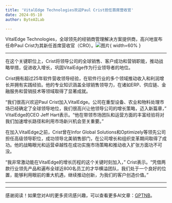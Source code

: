 ```yaml
---
title: 'VitalEdge Technologies欢迎Paul Crist担任首席营收官'
date: 2024-05-10
author: ByteAILab

---
```


VitalEdge Technologies，全球领先的经销商管理解决方案提供商，高兴地宣布任命Paul Crist为其新任首席营收官（CRO）。![图片](https://ai-techpark.com/wp-content/uploads/2024/05/VitalEdge-960x540.jpg){ width=60% }

---
在这个关键职位上，Crist将领导公司的全球销售、客户成功和营销职能，推动战略举措，促进收入增长，巩固VitalEdge作为行业领导者的地位。

Crist拥有超过25年软件营收领导经验，在软件行业的多个领域推动收入和利润增长并拥有实践经验。他的专业知识涵盖全球销售领导力，在诸如ERP、供应链、金融服务和营销技术等领域取得了显著成就。

“我们很高兴欢迎Paul Crist加入VitalEdge。公司在重型设备、农业和物料处理市场已经确定了全球领导地位，我们很高兴让他领导公司的增长策略，迈入新篇章，” VitalEdge的CEO Jeff Hart表示。“他在带领市场团队和运营方面的丰富经验将对我们加速增长路径和利用市场新兴机会至关重要。”

在加入VitalEdge之前，Crist曾在Infor Global Solutions和Optimizely等领先公司担任高级领导职位，成功领导北美销售部门，在公司增长和组织变革期间取得了成功。他的战略眼光和运营卓越性在成功实施市场策略和推动收入扩张方面功不可没。

“我非常激动能在VitalEdge的增长历程的这个关键时刻加入，” Crist表示。“凭借两款行业领先产品和遍布全球近800名员工的才华横溢团队，我们处于一个良好的位置，能够利用眼前的重大机遇，继续推动创新，为我们的客户创造价值。”

---
---
感谢阅读！如果您对AI的更多资讯感兴趣，可以查看更多AI文章：[GPTNB](https://gptnb.com)。
